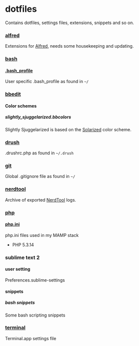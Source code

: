 # dotfiles
Contains dotfiles, settings files, extensions, snippets and so on.

### [alfred](https://github.com/sjugge/dotfiles/tree/master/alfred)
Extensions for [Alfred](http://www.alfredapp.com/), needs some housekeeping and updating.

### [bash](https://github.com/sjugge/dotfiles/tree/master/bash)
#### [.bash_profile](https://github.com/sjugge/dotfiles/blob/master/bash/.bash_profile)
User specific .bash_profile as found in <code>~/</code>

### [bbedit](https://github.com/sjugge/dotfiles/tree/master/bbedit)
#### Color schemes
##### slightly_sjuggelarized.bbcolors
Slightly Sjuggelarized is based on the [Solarized](http://ethanschoonover.com/solarized) color scheme.

### [drush](https://github.com/sjugge/dotfiles/tree/master/drush)
.drushrc.php as found in <code>~/.drush</code>

### [git](https://github.com/sjugge/dotfiles/tree/master/git)
Global .gitignore file as found in <code>~/</code>

### [nerdtool](https://github.com/sjugge/dotfiles/tree/master/nerdtool)
Archive of exported [NerdTool](https://github.com/balthamos/geektool-3) logs.

### [php](https://github.com/sjugge/dotfiles/tree/master/php)
#### [php.ini](https://github.com/sjugge/dotfiles/tree/master/php/php%205.3.14)
php.ini files used in my MAMP stack
* PHP 5.3.14

### sublime text 2
#### user setting
Preferences.sublime-settings

#### snippets
##### bash snippets
Some bash scripting snippets

### [terminal](https://github.com/sjugge/dotfiles/tree/master/terminal)
Terminal.app settings file